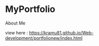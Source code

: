 # MyPortfolio
 About Me


view here : https://kramu81.github.io/Web-development/portfolionew/index.html